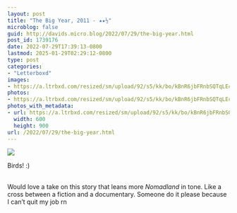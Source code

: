 ```yaml
---
layout: post
title: "The Big Year, 2011 - ★★½"
microblog: false
guid: http://davids.micro.blog/2022/07/29/the-big-year.html
post_id: 1739176
date: 2022-07-29T17:39:13-0800
lastmod: 2025-01-29T02:29:12-0800
type: post
categories:
- "Letterboxd"
images:
- https://a.ltrbxd.com/resized/sm/upload/92/s5/kk/bo/kBnR6jbFRnbSQTqLEcDpKd7FxK5-0-600-0-900-crop.jpg?v=27bf8aed06
photos:
- https://a.ltrbxd.com/resized/sm/upload/92/s5/kk/bo/kBnR6jbFRnbSQTqLEcDpKd7FxK5-0-600-0-900-crop.jpg?v=27bf8aed06
photos_with_metadata:
- url: https://a.ltrbxd.com/resized/sm/upload/92/s5/kk/bo/kBnR6jbFRnbSQTqLEcDpKd7FxK5-0-600-0-900-crop.jpg?v=27bf8aed06
  width: 600
  height: 900
url: /2022/07/29/the-big-year.html
---
```

<p><img src="https://a.ltrbxd.com/resized/sm/upload/92/s5/kk/bo/kBnR6jbFRnbSQTqLEcDpKd7FxK5-0-600-0-900-crop.jpg?v=27bf8aed06"/></p> <p>Birds! :)</p><p><br />Would love a take on this story that leans more <i>Nomadland</i> in tone. Like a cross between a fiction and a documentary. Someone do it please because I can’t quit my job rn</p>
